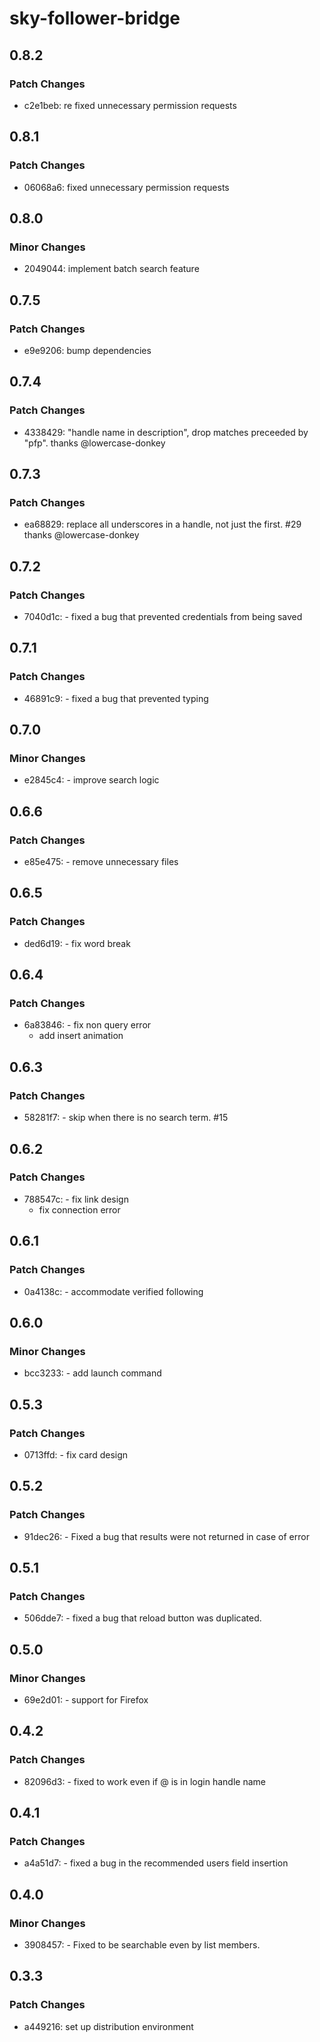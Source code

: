 # sky-follower-bridge

## 0.8.2

### Patch Changes

- c2e1beb: re fixed unnecessary permission requests

## 0.8.1

### Patch Changes

- 06068a6: fixed unnecessary permission requests

## 0.8.0

### Minor Changes

- 2049044: implement batch search feature

## 0.7.5

### Patch Changes

- e9e9206: bump dependencies

## 0.7.4

### Patch Changes

- 4338429: "handle name in description", drop matches preceeded by "pfp". thanks @lowercase-donkey

## 0.7.3

### Patch Changes

- ea68829: replace all underscores in a handle, not just the first. #29 thanks @lowercase-donkey

## 0.7.2

### Patch Changes

- 7040d1c: - fixed a bug that prevented credentials from being saved

## 0.7.1

### Patch Changes

- 46891c9: - fixed a bug that prevented typing

## 0.7.0

### Minor Changes

- e2845c4: - improve search logic

## 0.6.6

### Patch Changes

- e85e475: - remove unnecessary files

## 0.6.5

### Patch Changes

- ded6d19: - fix word break

## 0.6.4

### Patch Changes

- 6a83846: - fix non query error
  - add insert animation

## 0.6.3

### Patch Changes

- 58281f7: - skip when there is no search term. #15

## 0.6.2

### Patch Changes

- 788547c: - fix link design
  - fix connection error

## 0.6.1

### Patch Changes

- 0a4138c: - accommodate verified following

## 0.6.0

### Minor Changes

- bcc3233: - add launch command

## 0.5.3

### Patch Changes

- 0713ffd: - fix card design

## 0.5.2

### Patch Changes

- 91dec26: - Fixed a bug that results were not returned in case of error

## 0.5.1

### Patch Changes

- 506dde7: - fixed a bug that reload button was duplicated.

## 0.5.0

### Minor Changes

- 69e2d01: - support for Firefox

## 0.4.2

### Patch Changes

- 82096d3: - fixed to work even if @ is in login handle name

## 0.4.1

### Patch Changes

- a4a51d7: - fixed a bug in the recommended users field insertion

## 0.4.0

### Minor Changes

- 3908457: - Fixed to be searchable even by list members.

## 0.3.3

### Patch Changes

- a449216: set up distribution environment
